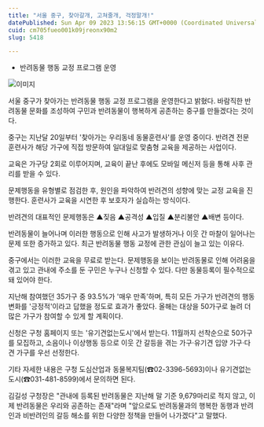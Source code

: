 ```yaml
---
title: "서울 중구, 찾아갈개, 고쳐줄개, 걱정말개!"
datePublished: Sun Apr 09 2023 13:56:15 GMT+0000 (Coordinated Universal Time)
cuid: cm705fueo001k09jreonx90m2
slug: 5418

---
```



- 반려동물 행동 교정 프로그램 운영

![이미지](https://cdn.hashnode.com/res/hashnode/image/upload/v1739258221887/1a3dcfe3-e915-4bd8-bf2e-291f4209b47b.jpeg)

서울 중구가 찾아가는 반려동물 행동 교정 프로그램을 운영한다고 밝혔다. 바람직한 반려동물 문화를 조성하여 구민과 반려동물이 행복하게 공존하는 중구를 만들겠다는 것이다.

중구는 지난달 20일부터 '찾아가는 우리동네 동물훈련사'를 운영 중이다. 반려견 전문 훈련사가 해당 가구에 직접 방문하여 일대일로 맞춤형 교육을 제공하는 사업이다.

교육은 가구당 2회로 이루어지며, 교육이 끝난 후에도 모바일 메신저 등을 통해 사후 관리를 받을 수 있다.

문제행동을 유형별로 점검한 후, 원인을 파악하여 반려견의 성향에 맞는 교정 교육을 진행한다. 훈련사가 교육을 시연한 후 보호자가 실습하는 방식이다.

반려견의 대표적인 문제행동은 ▲짖음 ▲공격성 ▲입질 ▲분리불안 ▲배변 등이다.

반려동물이 늘어나며 이러한 행동으로 인해 사고가 발생하거나 이웃 간 마찰이 일어나는 문제 또한 증가하고 있다. 최근 반려동물 행동 교정에 관한 관심이 늘고 있는 이유다.

중구에서는 이러한 교육을 무료로 받는다. 문제행동을 보이는 반려동물로 인해 어려움을 겪고 있고 관내에 주소를 둔 구민은 누구나 신청할 수 있다. 다만 동물등록이 필수적으로 돼 있어야 한다.

지난해 참여했던 35가구 중 93.5%가 '매우 만족'하며, 특히 모든 가구가 반려견의 행동 변화를 '긍정적'이라고 답했을 정도로 효과가 좋았다. 올해는 대상을 50가구로 늘려 더 많은 가구가 참여할 수 있게 할 계획이다.

신청은 구청 홈페이지 또는 '유기견없는도시'에서 받는다. 11월까지 선착순으로 50가구를 모집하고, 소음이나 이상행동 등으로 이웃 간 갈등을 겪는 가구·유기견 입양 가구·다견 가구를 우선 선정한다.

기타 자세한 내용은 구청 도심산업과 동물복지팀(☎02-3396-5693)이나 유기견없는도시(☎031-481-8599)에서 문의하면 된다.

김길성 구청장은 "관내에 등록된 반려동물은 지난해 말 기준 9,679마리로 적지 않고, 이제 반려동물은 우리와 공존하는 존재"라며 "앞으로도 반려동물과의 행복한 동행과 반려인과 비반려인의 갈등 해소를 위한 다양한 정책을 만들어 나가겠다"고 말했다.